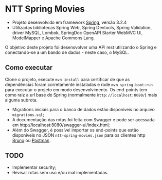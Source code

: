 # NTT Spring Movies

- Projeto desenvolvido em framework [Spring](https://spring.io/), versão 3.2.4
- Utilizadas bibliotecas Spring Web, Spring Devtools, Spring Validation, driver MySQL, Lombok, SpringDoc OpenAPI Starter WebMVC UI, ModelMapper e Apache Commons Lang.

O objetivo deste projeto foi desensvolver uma API rest utilizando o Spring e conectando-se a um bando de dados - neste caso, o MySQL.

## Como executar

Clone o projeto, execute `mvn install` para certificar de que as dependências foram corretamente instaladas e rode `mvn spring-boot:run` para executar o projeto em modo desenvolvimento. Os end-points tem como raiz a url base do Spring (normalmente `http://localhost:8080/`) mais alguma subrota.

- Migrations iniciais para o banco de dados estão disponíveis no arquivo `migrations.sql`;
- A documentação das rotas foi feita com Swagger e pode ser acessada em http://localhost:8080/swagger-ui/index.html;
- Além do Swagger, é possível importar os end-points que estão disponíveis no JSON `ntt-spring-movies.json` para os clientes http [Bruno](https://www.usebruno.com/) ou [Postman](https://www.postman.com/).

## TODO

- Implementar security;
- Revisar rotas sem uso e/ou mal implementadas.
